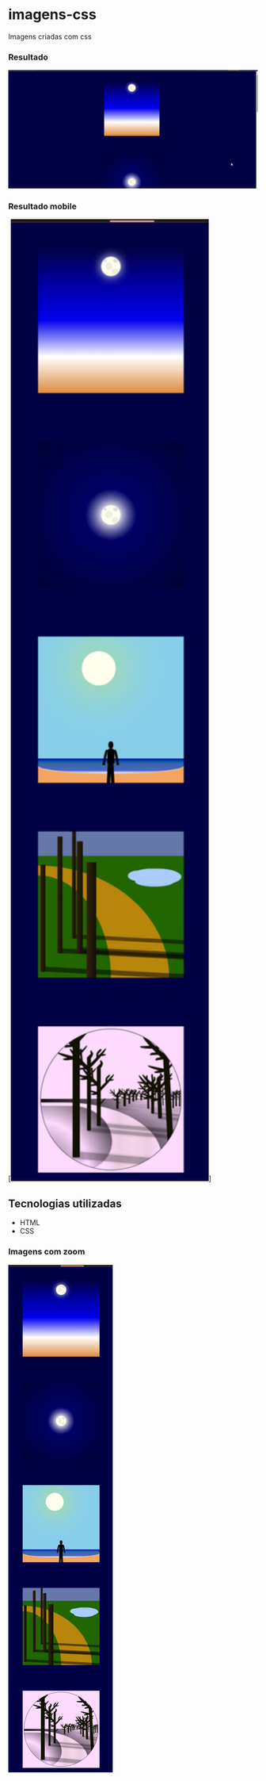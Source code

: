 # imagens-css
Imagens criadas com css

### Resultado
<img src="result/result.gif" alt="imagens do resultado">

### Resultado mobile
[<img src="result/mobile.png" alt="imagens do resultado em celulares" width="400px">]

## Tecnologias utilizadas

- HTML
- CSS

### Imagens com zoom
<img src="result/mobile.png" alt="imagens em tamanho grande">

